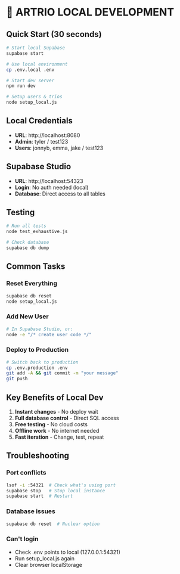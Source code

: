 # 🚀 ARTRIO LOCAL DEVELOPMENT

## Quick Start (30 seconds)
```bash
# Start local Supabase
supabase start

# Use local environment
cp .env.local .env

# Start dev server
npm run dev

# Setup users & trios
node setup_local.js
```

## Local Credentials
- **URL**: http://localhost:8080
- **Admin**: tyler / test123
- **Users**: jonnyb, emma, jake / test123

## Supabase Studio
- **URL**: http://localhost:54323
- **Login**: No auth needed (local)
- **Database**: Direct access to all tables

## Testing
```bash
# Run all tests
node test_exhaustive.js

# Check database
supabase db dump
```

## Common Tasks

### Reset Everything
```bash
supabase db reset
node setup_local.js
```

### Add New User
```bash
# In Supabase Studio, or:
node -e "/* create user code */"
```

### Deploy to Production
```bash
# Switch back to production
cp .env.production .env
git add -A && git commit -m "your message"
git push
```

## Key Benefits of Local Dev
1. **Instant changes** - No deploy wait
2. **Full database control** - Direct SQL access
3. **Free testing** - No cloud costs
4. **Offline work** - No internet needed
5. **Fast iteration** - Change, test, repeat

## Troubleshooting

### Port conflicts
```bash
lsof -i :54321  # Check what's using port
supabase stop   # Stop local instance
supabase start  # Restart
```

### Database issues
```bash
supabase db reset  # Nuclear option
```

### Can't login
- Check .env points to local (127.0.0.1:54321)
- Run setup_local.js again
- Clear browser localStorage